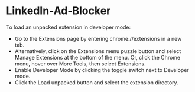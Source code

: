 # LinkedIn-Ad-Blocker

To load an unpacked extension in developer mode:
- Go to the Extensions page by entering chrome://extensions in a new tab.
- Alternatively, click on the Extensions menu puzzle button and select Manage Extensions at the bottom of the menu.
  Or, click the Chrome menu, hover over More Tools, then select Extensions.
- Enable Developer Mode by clicking the toggle switch next to Developer mode.
- Click the Load unpacked button and select the extension directory.
